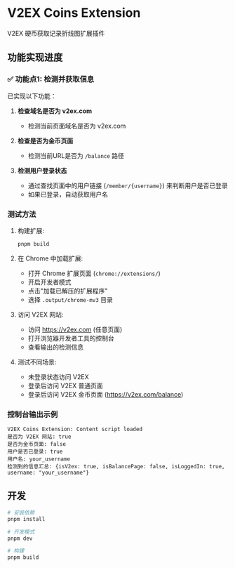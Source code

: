 # V2EX Coins Extension

V2EX 硬币获取记录折线图扩展插件

## 功能实现进度

### ✅ 功能点1: 检测并获取信息

已实现以下功能：

1. **检查域名是否为 v2ex.com**
   - 检测当前页面域名是否为 v2ex.com
   
2. **检查是否为金币页面**
   - 检测当前URL是否为 `/balance` 路径
   
3. **检测用户登录状态**
   - 通过查找页面中的用户链接 (`/member/{username}`) 来判断用户是否已登录
   - 如果已登录，自动获取用户名

### 测试方法

1. 构建扩展:
   ```bash
   pnpm build
   ```

2. 在 Chrome 中加载扩展:
   - 打开 Chrome 扩展页面 (`chrome://extensions/`)
   - 开启开发者模式
   - 点击"加载已解压的扩展程序"
   - 选择 `.output/chrome-mv3` 目录

3. 访问 V2EX 网站:
   - 访问 https://v2ex.com (任意页面)
   - 打开浏览器开发者工具的控制台
   - 查看输出的检测信息

4. 测试不同场景:
   - 未登录状态访问 V2EX
   - 登录后访问 V2EX 普通页面
   - 登录后访问 V2EX 金币页面 (https://v2ex.com/balance)

### 控制台输出示例

```
V2EX Coins Extension: Content script loaded
是否为 V2EX 网站: true
是否为金币页面: false
用户是否已登录: true
用户名: your_username
检测到的信息汇总: {isV2ex: true, isBalancePage: false, isLoggedIn: true, username: "your_username"}
```

## 开发

```bash
# 安装依赖
pnpm install

# 开发模式
pnpm dev

# 构建
pnpm build
```
